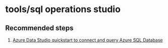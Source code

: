 <properties
	pageTitle="tools/sql operations studio"
	description="tools/sql operations studio"
	service="microsoft.sql"
	resource="servers"
	authors="emlisa"
	displayOrder=""
	selfHelpType="generic"
	supportTopicIds="32613337"
	productPesIds="13491"
	cloudEnvironments="public"
/>

# tools/sql operations studio

## **Recommended steps**

1. [Azure Data Studio quickstart to connect and query Azure SQL Database](https://docs.microsoft.com/sql/azure-data-studio/quickstart-sql-database?toc=%2Fazure%2Fsql-database%2Ftoc.json&view=sql-server-2017/)
